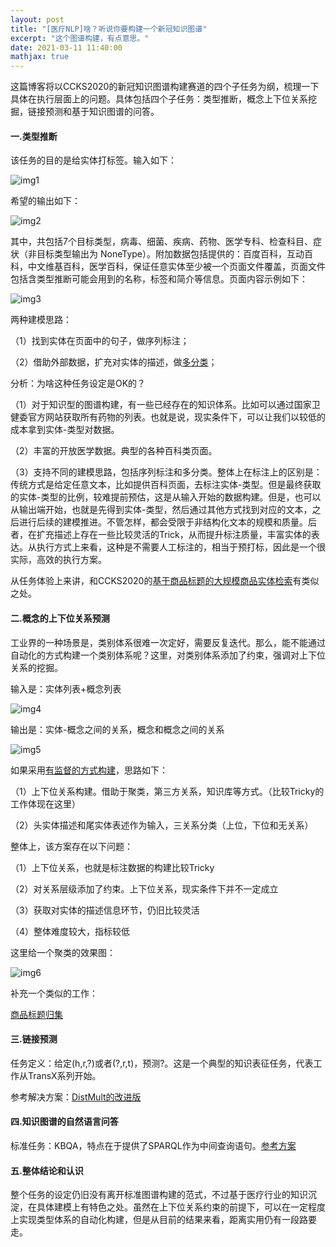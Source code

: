 ```yaml
---
layout: post
title: "[医疗NLP]啥？听说你要构建一个新冠知识图谱"
excerpt: "这个图谱构建，有点意思。"
date: 2021-03-11 11:40:00
mathjax: true
---
```


这篇博客将以CCKS2020的新冠知识图谱构建赛道的四个子任务为纲，梳理一下具体在执行层面上的问题。具体包括四个子任务：类型推断，概念上下位关系挖掘，链接预测和基于知识图谱的问答。


#### 一.类型推断

该任务的目的是给实体打标签。输入如下：

![img1](https://ftp.bmp.ovh/imgs/2021/03/9e312bcdb6713f11.png)

希望的输出如下：

![img2](https://ftp.bmp.ovh/imgs/2021/03/552a1063c4e3770b.png)

其中，共包括7个目标类型，病毒、细菌、疾病、药物、医学专科、检查科目、症状（非目标类型输出为 NoneType）。附加数据包括提供的：百度百科，互动百科，中文维基百科，医学百科，保证任意实体至少被一个页面文件覆盖，页面文件包括含类型推断可能会用到的名称，标签和简介等信息。页面内容示例如下：

![img3](https://ftp.bmp.ovh/imgs/2021/03/528716a00cfa34a3.png)

两种建模思路：

（1）找到实体在页面中的句子，做序列标注；

（2）借助外部数据，扩充对实体的描述，做[多分类](https://bj.bcebos.com/v1/conference/ccks2020/eval_paper/ccks2020_eval_paper_1_1_2.pdf)；

分析：为啥这种任务设定是OK的？

（1）对于知识型的图谱构建，有一些已经存在的知识体系。比如可以通过国家卫健委官方网站获取所有药物的列表。也就是说，现实条件下，可以让我们以较低的成本拿到实体-类型对数据。

（2）丰富的开放医学数据。典型的各种百科类页面。

（3）支持不同的建模思路，包括序列标注和多分类。整体上在标注上的区别是：传统方式是给定任意文本，比如提供百科页面，去标注实体-类型。但是最终获取的实体-类型的比例，较难提前预估，这是从输入开始的数据构建。但是，也可以从输出端开始，也就是先得到实体-类型，然后通过其他方式找到对应的文本，之后进行后续的建模推进。不管怎样，都会受限于非结构化文本的规模和质量。后者，在扩充描述上存在一些比较灵活的Trick，从而提升标注质量，丰富实体的表达。从执行方式上来看，这种是不需要人工标注的，相当于预打标，因此是一个很实际，高效的执行方案。

从任务体验上来讲，和CCKS2020的[基于商品标题的大规模商品实体检索](https://finance.sina.com.cn/tech/2020-11-15/doc-iiznctke1534222.shtml)有类似之处。


#### 二.概念的上下位关系预测

工业界的一种场景是，类别体系很难一次定好，需要反复迭代。那么，能不能通过自动化的方式构建一个类别体系呢？这里，对类别体系添加了约束，强调对上下位关系的挖掘。

输入是：实体列表+概念列表

![img4](https://ftp.bmp.ovh/imgs/2021/03/0bdfe1cd0d4b9b01.png)

输出是：实体-概念之间的关系，概念和概念之间的关系

![img5](https://ftp.bmp.ovh/imgs/2021/03/502b4c65c736d18a.png)

如果采用[有监督的方式构建](https://bj.bcebos.com/v1/conference/ccks2020/eval_paper/ccks2020_eval_paper_1_2_2.pdf)，思路如下：

（1）上下位关系构建。借助于聚类，第三方关系，知识库等方式。（比较Tricky的工作体现在这里）

（2）头实体描述和尾实体表述作为输入，三关系分类（上位，下位和无关系）

整体上，该方案存在以下问题：

（1）上下位关系，也就是标注数据的构建比较Tricky

（2）对关系层级添加了约束。上下位关系，现实条件下并不一定成立

（3）获取对实体的描述信息环节，仍旧比较灵活

（4）整体难度较大，指标较低

这里给一个聚类的效果图：

![img6](https://ftp.bmp.ovh/imgs/2021/03/84312cb964b1fbe4.png)

补充一个类似的工作：

[商品标题归集](https://tianchi.aliyun.com/competition/entrance/231629/information)

#### 三.链接预测

任务定义：给定(h,r,?)或者(?,r,t)，预测?。这是一个典型的知识表征任务，代表工作从TransX系列开始。

参考解决方案：[DistMult的改进版](https://bj.bcebos.com/v1/conference/ccks2020/eval_paper/ccks2020_eval_paper_1_3_1.pdf)

#### 四.知识图谱的自然语言问答

标准任务：KBQA，特点在于提供了SPARQL作为中间查询语句。[参考方案](https://bj.bcebos.com/v1/conference/ccks2020/eval_paper/ccks2020_eval_paper_1_1_2.pdf)

#### 五.整体结论和认识

整个任务的设定仍旧没有离开标准图谱构建的范式，不过基于医疗行业的知识沉淀，在具体建模上有特色之处。虽然在上下位关系约束的前提下，可以在一定程度上实现类型体系的自动化构建，但是从目前的结果来看，距离实用仍有一段路要走。

